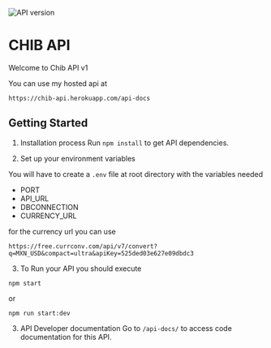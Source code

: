 ![API version](https://img.shields.io/badge/version-1.0-brightgreen.svg)
# CHIB API
Welcome to Chib API v1

You can use my hosted api at 

```
https://chib-api.herokuapp.com/api-docs
```

## Getting Started

1.	Installation process
Run `npm install` to get API dependencies.

2. Set up your environment variables

You will have to create a `.env` file at root directory with the variables needed
    
* PORT
* API_URL
* DBCONNECTION
* CURRENCY_URL

for the currency url you can use 
```
https://free.currconv.com/api/v7/convert?q=MXN_USD&compact=ultra&apiKey=525ded03e627e09dbdc3
```

3. To Run your API you should execute 
```
npm start
```

or 

```
npm run start:dev
```

3.	API Developer documentation
Go to `/api-docs/` to access code documentation for this API.
